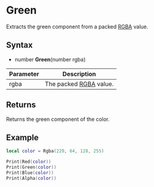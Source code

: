# Green

Extracts the green component from a packed [RGBA](Rgba.md) value.

## Syntax

- number **Green**(number rgba)

Parameter | Description 
---|---
rgba | The packed [RGBA](Rgba.md) value.

## Returns

Returns the green component of the color.

## Example

```lua
local color = Rgba(220, 64, 128, 255)

Print(Red(color))
Print(Green(color))
Print(Blue(color))
Print(Alpha(color))
```
